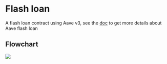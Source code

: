 # Flash loan
A flash loan contract using Aave v3, see the [doc](https://docs.aave.com/developers/guides/flash-loans) to get more details about Aave flash loan
## Flowchart
![](https://s3.us-west-2.amazonaws.com/secure.notion-static.com/14706dc5-3f36-446f-a722-7e6cbaaf7815/flashloan-flowchart.png?X-Amz-Algorithm=AWS4-HMAC-SHA256&X-Amz-Content-Sha256=UNSIGNED-PAYLOAD&X-Amz-Credential=AKIAT73L2G45EIPT3X45%2F20230306%2Fus-west-2%2Fs3%2Faws4_request&X-Amz-Date=20230306T125725Z&X-Amz-Expires=86400&X-Amz-Signature=6ef0ebda17958f87748087ec9e0f6c316b084f24255f6d47a9b6e2cc0df94676&X-Amz-SignedHeaders=host&response-content-disposition=filename%3D%22flashloan-flowchart.png%22&x-id=GetObject)
